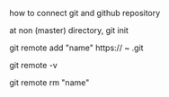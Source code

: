 how to connect git and github repository

at non (master) directory, git init

git remote add "name" https:// ~ .git

git remote -v

git remote rm "name"